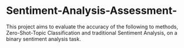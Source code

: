 # Sentiment-Analysis-Assessment-
This project aims to evaluate the accuracy of the following to methods, Zero-Shot-Topic Classification and traditional Sentiment Analysis, on a binary sentiment analysis task.
